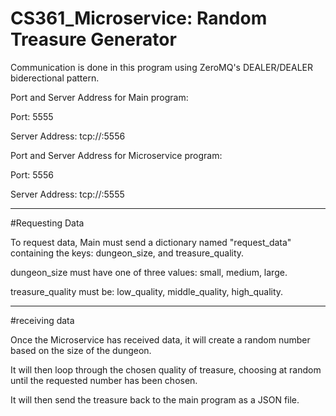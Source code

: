 # CS361_Microservice: Random Treasure Generator

Communication is done in this program using ZeroMQ's DEALER/DEALER biderectional pattern.

Port and Server Address for Main program:

Port: 5555

Server Address: tcp://<Server IP>:5556

Port and Server Address for Microservice program:

Port: 5556

Server Address: tcp://<Server IP>:5555

---------------------------------------------------------------------------------------------
#Requesting Data

To request data, Main must send a dictionary named "request_data" containing the keys: dungeon_size, and treasure_quality.

dungeon_size must have one of three values: small, medium, large.

treasure_quality must be: low_quality, middle_quality, high_quality.

----------------------------------------------------------------------------------------------

#receiving data

Once the Microservice has received data, it will create a random number based on the size of the dungeon.

It will then loop through the chosen quality of treasure, choosing at random until the requested number has been chosen.

It will then send the treasure back to the main program as a JSON file.

